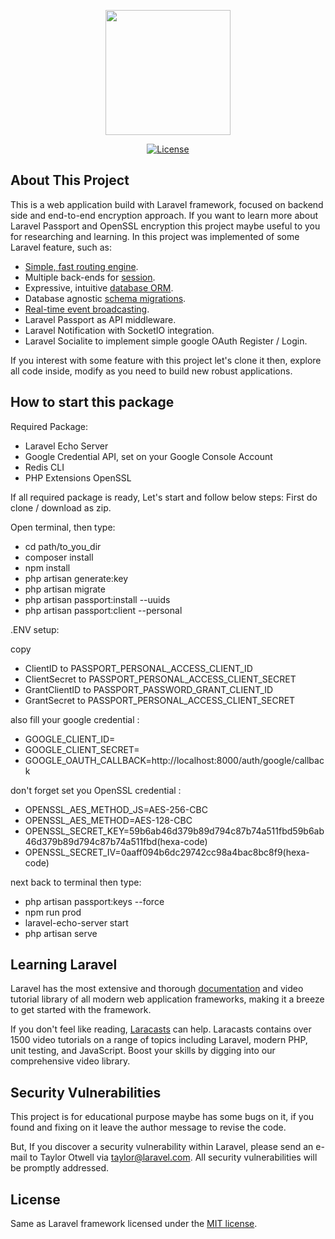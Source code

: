 <p align="center"><a href="https://laravel.com" target="_blank"><img src="https://raw.githubusercontent.com/laravel/art/master/logo-lockup/5%20SVG/2%20CMYK/1%20Full%20Color/laravel-logolockup-cmyk-red.svg" width="200"></a></p>

<p align="center">
<a href="https://packagist.org/packages/laravel/framework"><img src="https://img.shields.io/packagist/l/laravel/framework" alt="License"></a>
</p>

## About This Project

This is a web application build with Laravel framework, focused on backend side and end-to-end encryption approach. If you want to learn more about Laravel Passport and OpenSSL encryption this project maybe useful to you for researching and learning. In this project was implemented of some Laravel feature, such as:

- [Simple, fast routing engine](https://laravel.com/docs/routing).
- Multiple back-ends for [session](https://laravel.com/docs/session).
- Expressive, intuitive [database ORM](https://laravel.com/docs/eloquent).
- Database agnostic [schema migrations](https://laravel.com/docs/migrations).
- [Real-time event broadcasting](https://laravel.com/docs/broadcasting).
- Laravel Passport as API middleware.
- Laravel Notification with SocketIO integration.
- Laravel Socialite to implement simple google OAuth Register / Login.


If you interest with some feature with this project let's clone it then, explore all code inside, modify as you need to build new robust applications.

## How to start this package

Required Package:
- Laravel Echo Server
- Google Credential API, set on your Google Console Account
- Redis CLI
- PHP Extensions OpenSSL

If all required package is ready, Let's start and follow below steps:
First do clone / download as zip.

Open terminal, then type:
- cd path/to_you_dir
- composer install
- npm install
- php artisan generate:key
- php artisan migrate
- php artisan passport:install --uuids
- php artisan passport:client --personal

.ENV setup:

copy

- ClientID to PASSPORT_PERSONAL_ACCESS_CLIENT_ID
- ClientSecret to PASSPORT_PERSONAL_ACCESS_CLIENT_SECRET
- GrantClientID to PASSPORT_PASSWORD_GRANT_CLIENT_ID
- GrantSecret to PASSPORT_PERSONAL_ACCESS_CLIENT_SECRET

also fill your google credential :

- GOOGLE_CLIENT_ID=
- GOOGLE_CLIENT_SECRET=
- GOOGLE_OAUTH_CALLBACK=http://localhost:8000/auth/google/callback

don't forget set you OpenSSL credential :

- OPENSSL_AES_METHOD_JS=AES-256-CBC
- OPENSSL_AES_METHOD=AES-128-CBC
- OPENSSL_SECRET_KEY=59b6ab46d379b89d794c87b74a511fbd59b6ab46d379b89d794c87b74a511fbd(hexa-code)
- OPENSSL_SECRET_IV=0aaff094b6dc29742cc98a4bac8bc8f9(hexa-code)

next back to terminal then type:

- php artisan passport:keys --force
- npm run prod
- laravel-echo-server start
- php artisan serve

## Learning Laravel

Laravel has the most extensive and thorough [documentation](https://laravel.com/docs) and video tutorial library of all modern web application frameworks, making it a breeze to get started with the framework.

If you don't feel like reading, [Laracasts](https://laracasts.com) can help. Laracasts contains over 1500 video tutorials on a range of topics including Laravel, modern PHP, unit testing, and JavaScript. Boost your skills by digging into our comprehensive video library.

## Security Vulnerabilities

This project is for educational purpose maybe has some bugs on it, if you found and fixing on it
leave the author message to revise the code.

But,
If you discover a security vulnerability within Laravel, please send an e-mail to Taylor Otwell via [taylor@laravel.com](mailto:taylor@laravel.com). All security vulnerabilities will be promptly addressed.

## License

Same as Laravel framework licensed under the [MIT license](https://opensource.org/licenses/MIT).
